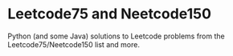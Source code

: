 # Leetcode75 and Neetcode150
Python (and some Java) solutions to Leetcode problems from the Leetcode75/Neetcode150 list and more.
